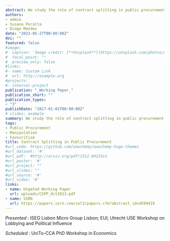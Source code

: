 ```yaml
---
abstract: We study the role of contract splitting in public procurement. Procurement contracts with price below a threshold can be awarded at discretion, while awards for contracts above it are required to be competitive. Exploiting a reform that reduced the threshold, we find that buyers manipulate projects' price in order to award contracts at discretion. We show that contract splitting, the division of large contracts into multiple smaller parts, is the most important mechanism of manipulation in public procurement in this context. Our evidence suggests that splitting is driven by favouritism rather than efficiency-promoting motives of manipulation - we find _i)_ no evidence that splitting is intended to foster non-contractible quality through discretion, _ii)_ that split contracts are more likely to be awarded to sellers associated with favouritism,  _iii)_ less transparent buyers manipulate more, and _iv)_ split contracts are associated with slightly worse post-award performance.
authors:
- admin
- Susana Peralta
- Diogo Mendes
date: "2023-05-27T00:00:00Z"
doi: ""
featured: false
#image:
#  caption: 'Image credit: [**Unsplash**](https://unsplash.com/photos/s9CC2SKySJM)'
#  focal_point: ""
#  preview_only: false
#links:
#- name: Custom Link
#  url: http://example.org
#projects:
#- internal-project
publication: "_Working Paper_"
publication_short: ""
publication_types:
- "3"
publishDate: "2017-01-01T00:00:00Z"
# slides: example
summary: We study the role of contract splitting in public procurement. Exploiting a reform that reduced the threshold for direct awards, we find that contract splitting is the most important mechanism by which buyers manipulate the price of projects to award contracts at discretion. Our evidence suggests that splitting is driven by favouritism rather than efficiency-promoting motives of manipulation.
tags:
- Public Procurement
- Manipulation
- Favouritism
title: Contract Splitting in Public Procurement 
#url_code: https://github.com/wowchemy/wowchemy-hugo-themes
#url_dataset: '#'
#url_pdf:  #http://arxiv.org/pdf/1512.04133v1
#url_poster: '#'
#url_project: ""
#url_slides: ""
#url_source: '#'
#url_video: '#'
links:
- name: Ungated Working Paper
  url: uploads/CSPP_Oct2023.pdf
- name: SSRN
  url: https://papers.ssrn.com/sol3/papers.cfm?abstract_id=4599419
---
```


_Presented_ : ISEG Lisbon Micro Group Lisbon; EUI; Utrecht USE Workshop on Lobbying and Political Influence 

_Scheduled_ : UniTo-CCA PhD Workshop in Economics